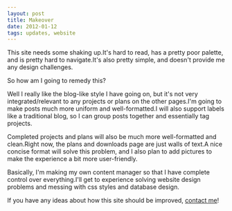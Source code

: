 ```yaml
---
layout: post
title: Makeover
date: 2012-01-12
tags: updates, website
---
```


This site needs some shaking up.It's hard to read, has a pretty poor palette, and is pretty hard to navigate.It's also pretty simple, and doesn't provide me any design challenges.

So how am I going to remedy this?

Well I really like the blog-like style I have going on, but it's not very integrated/relevant to any projects or plans on the other pages.I'm going to make posts much more uniform and well-formatted.I will also support labels like a traditional blog, so I can group posts together and essentially tag projects.

Completed projects and plans will also be much more well-formatted and clean.Right now, the plans and downloads page are just walls of text.A nice concise format will solve this problem, and I also plan to add pictures to make the experience a bit more user-friendly.

Basically, I'm making my own content manager so that I have complete control over everything.I'll get to experience solving website design problems and messing with css styles and database design.

If you have any ideas about how this site should be improved, <a href="about.php">contact me</a>!